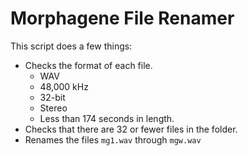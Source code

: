 # Morphagene File Renamer

This script does a few things:
- Checks the format of each file.
    - WAV  
    - 48,000 kHz
    - 32-bit
    - Stereo
    - Less than 174 seconds in length.
- Checks that there are 32 or fewer files in the folder.
- Renames the files `mg1.wav` through `mgw.wav`

